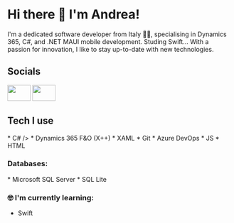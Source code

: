 # Hi there 👋 I'm Andrea!
I'm a dedicated software developer from Italy 🤌🏻, specialising in Dynamics 365, C#, and .NET MAUI mobile development.
Studing Swift...
With a passion for innovation, I like to stay up-to-date with new technologies.

## Socials
<div>
  <a href="https://www.linkedin.com/in/andreamoretti890" target="_blank" rel="noopener noreferrer"> <img height="36" width="52" src="https://cdn.simpleicons.org/linkedin" /></a>
  <a href="mailto:andrea.moretti890@gmail.com" target="_blank" rel="noopener noreferrer"> <img height="36" width=52" src="https://cdn.simpleicons.org/gmail" /></a>
</div>

## Tech I use

<div>
  * C# />
  * Dynamics 365 F&O (X++)
  * XAML
  * Git
  * Azure DevOps
  * JS
  * HTML
</div>

### Databases:

<div>
  * Microsoft SQL Server
  * SQL Lite
</div>

### 🤓 I'm currently learning:

* Swift
